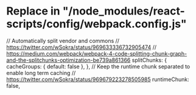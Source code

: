 # Replace in "/node_modules/react-scripts/config/webpack.config.js"

// Automatically split vendor and commons
// https://twitter.com/wSokra/status/969633336732905474
// https://medium.com/webpack/webpack-4-code-splitting-chunk-graph-and-the-splitchunks-optimization-be739a861366
splitChunks: {
  cacheGroups: {
    default: false
  },
},
// Keep the runtime chunk separated to enable long term caching
// https://twitter.com/wSokra/status/969679223278505985
runtimeChunk: false,